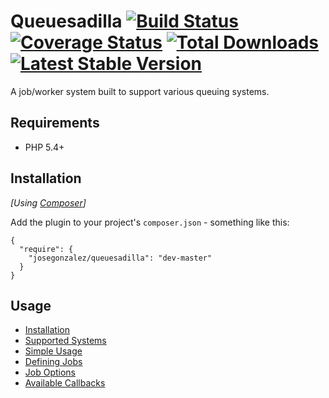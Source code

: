 # Queuesadilla [![Build Status](https://travis-ci.org/josegonzalez/php-queuesadilla.png?branch=master)](https://travis-ci.org/josegonzalez/php-queuesadilla) [![Coverage Status](https://coveralls.io/repos/josegonzalez/php-queuesadilla/badge.png?branch=master)](https://coveralls.io/r/josegonzalez/php-queuesadilla?branch=master) [![Total Downloads](https://poser.pugx.org/josegonzalez/queuesadilla/d/total.png)](https://packagist.org/packages/josegonzalez/queuesadilla) [![Latest Stable Version](https://poser.pugx.org/josegonzalez/queuesadilla/v/stable.png)](https://packagist.org/packages/josegonzalez/queuesadilla)

A job/worker system built to support various queuing systems.

## Requirements

- PHP 5.4+

## Installation

_[Using [Composer](http://getcomposer.org/)]_

Add the plugin to your project's `composer.json` - something like this:

```composer
{
  "require": {
    "josegonzalez/queuesadilla": "dev-master"
  }
}
```

## Usage

- [Installation](/docs/php-queuesadilla/installation)
- [Supported Systems](/docs/php-queuesadilla/supported-systems)
- [Simple Usage](/docs/php-queuesadilla/simple-usage)
- [Defining Jobs](/docs/php-queuesadilla/defining-jobs)
- [Job Options](/docs/php-queuesadilla/job-options)
- [Available Callbacks](/docs/php-queuesadilla/callbacks)
